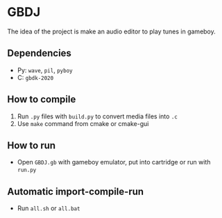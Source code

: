 # GBDJ
The idea of the project is make an audio editor to play tunes in gameboy.

## Dependencies
- Py: ```wave```, ```pil```, ```pyboy```
- C: ```gbdk-2020```

## How to compile
1) Run ```.py``` files with ```build.py``` to convert media files into ```.c```
2) Use ```make``` command from cmake or cmake-gui

## How to run
- Open ```GBDJ.gb``` with gameboy emulator, put into cartridge or run with ```run.py```

## Automatic import-compile-run
- Run ```all.sh``` or ```all.bat```
